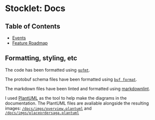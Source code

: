 # Stocklet: Docs

## Table of Contents

* [Events](/docs/EVENTS.md)
* [Feature Roadmap](/docs/ROADMAP.md)

## Formatting, styling, etc

The code has been formatted using [`gofmt`](https://pkg.go.dev/cmd/gofmt).

The protobuf schema files have been formatted using [`buf format`](https://buf.build/docs/reference/cli/buf/format).

The markdown files have been linted and formatted using [markdownlint](https://github.com/DavidAnson/markdownlint).

I used [PlantUML](https://plantuml.com/) as the tool to help make the diagrams in the documentation. The PlantUML files are avaliable alongside the resulting images: [`/docs/imgs/overview.plantuml`](/docs/imgs/overview.plantuml) and [`/docs/imgs/placeordersaga.plantuml`](/docs/imgs/placeordersaga.plantuml)
